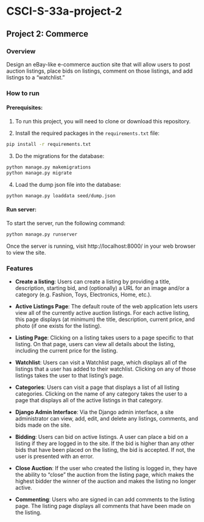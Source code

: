 # CSCI-S-33a-project-2

## Project 2: Commerce

### Overview

Design an eBay-like e-commerce auction site that will allow users to post auction listings, place bids on listings, comment on those listings, and add listings to a “watchlist.”

### How to run

#### Prerequisites:

1. To run this project, you will need to clone or download this repository.

2. Install the required packages in the `requirements.txt` file:
  ```bash
  pip install -r requirements.txt
  ```
3. Do the migrations for the database:
  ```bash
  python manage.py makemigrations
  python manage.py migrate
  ```
4. Load the dump json file into the database:
  ```bash
  python manage.py loaddata seed/dump.json
  ```

#### Run server:

To start the server, run the following command:

```bash
python manage.py runserver
```

Once the server is running, visit http://localhost:8000/ in your web browser to view the site.

### Features

- **Create a listing**: Users can create a listing by providing a title, description, starting bid, and (optionally) a URL for an image and/or a category (e.g. Fashion, Toys, Electronics, Home, etc.).

- **Active Listings Page**: The default route of the web application lets users view all of the currently active auction listings. For each active listing, this page displays (at minimum) the title, description, current price, and photo (if one exists for the listing).

- **Listing Page**: Clicking on a listing takes users to a page specific to that listing. On that page, users can view all details about the listing, including the current price for the listing.

- **Watchlist**: Users can visit a Watchlist page, which displays all of the listings that a user has added to their watchlist. Clicking on any of those listings takes the user to that listing’s page.

- **Categories**: Users can visit a page that displays a list of all listing categories. Clicking on the name of any category takes the user to a page that displays all of the active listings in that category.

- **Django Admin Interface**: Via the Django admin interface, a site administrator can view, add, edit, and delete any listings, comments, and bids made on the site.

- **Bidding**: Users can bid on active listings. A user can place a bid on a listing if they are logged in to the site. If the bid is higher than any other bids that have been placed on the listing, the bid is accepted. If not, the user is presented with an error.

- **Close Auction**: If the user who created the listing is logged in, they have the ability to “close” the auction from the listing page, which makes the highest bidder the winner of the auction and makes the listing no longer active.

- **Commenting**: Users who are signed in can add comments to the listing page. The listing page displays all comments that have been made on the listing.
